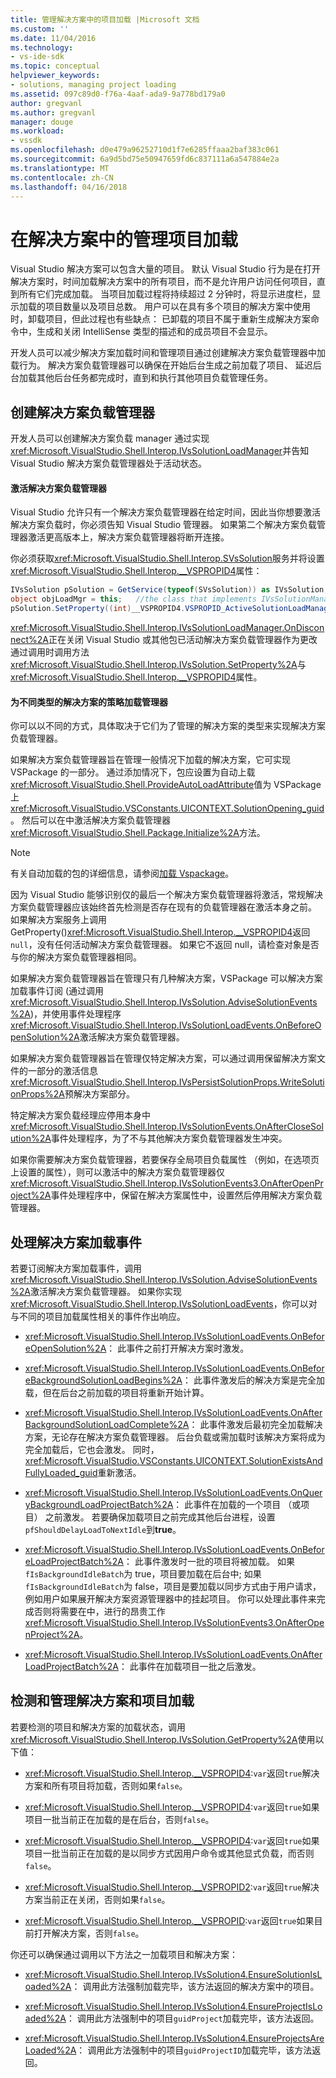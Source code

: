 ```yaml
---
title: 管理解决方案中的项目加载 |Microsoft 文档
ms.custom: ''
ms.date: 11/04/2016
ms.technology:
- vs-ide-sdk
ms.topic: conceptual
helpviewer_keywords:
- solutions, managing project loading
ms.assetid: 097c89d0-f76a-4aaf-ada9-9a778bd179a0
author: gregvanl
ms.author: gregvanl
manager: douge
ms.workload:
- vssdk
ms.openlocfilehash: d0e479a96252710d1f7e6285ffaaa2baf383c061
ms.sourcegitcommit: 6a9d5bd75e50947659fd6c837111a6a547884e2a
ms.translationtype: MT
ms.contentlocale: zh-CN
ms.lasthandoff: 04/16/2018
---
```

# <a name="managing-project-loading-in-a-solution"></a>在解决方案中的管理项目加载
Visual Studio 解决方案可以包含大量的项目。 默认 Visual Studio 行为是在打开解决方案时，时间加载解决方案中的所有项目，而不是允许用户访问任何项目，直到所有它们完成加载。 当项目加载过程将持续超过 2 分钟时，将显示进度栏，显示加载的项目数量以及项目总数。 用户可以在具有多个项目的解决方案中使用时，卸载项目，但此过程也有些缺点： 已卸载的项目不属于重新生成解决方案命令中，生成和关闭 IntelliSense 类型的描述和的成员项目不会显示。  
  
 开发人员可以减少解决方案加载时间和管理项目通过创建解决方案负载管理器中加载行为。 解决方案负载管理器可以确保在开始后台生成之前加载了项目、 延迟后台加载其他后台任务都完成时，直到和执行其他项目负载管理任务。  
  
## <a name="creating-a-solution-load-manager"></a>创建解决方案负载管理器  
 开发人员可以创建解决方案负载 manager 通过实现<xref:Microsoft.VisualStudio.Shell.Interop.IVsSolutionLoadManager>并告知 Visual Studio 解决方案负载管理器处于活动状态。  
  
#### <a name="activating-a-solution-load-manager"></a>激活解决方案负载管理器  
 Visual Studio 允许只有一个解决方案负载管理器在给定时间，因此当你想要激活解决方案负载时，你必须告知 Visual Studio 管理器。 如果第二个解决方案负载管理器激活更高版本上，解决方案负载管理器将断开连接。  
  
 你必须获取<xref:Microsoft.VisualStudio.Shell.Interop.SVsSolution>服务并将设置<xref:Microsoft.VisualStudio.Shell.Interop.__VSPROPID4>属性：  
  
```csharp  
IVsSolution pSolution = GetService(typeof(SVsSolution)) as IVsSolution;  
object objLoadMgr = this;   //the class that implements IVsSolutionManager  
pSolution.SetProperty((int)__VSPROPID4.VSPROPID_ActiveSolutionLoadManager, objLoadMgr);  
```  
  
 <xref:Microsoft.VisualStudio.Shell.Interop.IVsSolutionLoadManager.OnDisconnect%2A>正在关闭 Visual Studio 或其他包已活动解决方案负载管理器作为更改通过调用时调用方法<xref:Microsoft.VisualStudio.Shell.Interop.IVsSolution.SetProperty%2A>与<xref:Microsoft.VisualStudio.Shell.Interop.__VSPROPID4>属性。  
  
#### <a name="strategies-for-different-kinds-of-solution-load-manager"></a>为不同类型的解决方案的策略加载管理器  
 你可以以不同的方式，具体取决于它们为了管理的解决方案的类型来实现解决方案负载管理器。  
  
 如果解决方案负载管理器旨在管理一般情况下加载的解决方案，它可实现 VSPackage 的一部分。 通过添加情况下，包应设置为自动上载<xref:Microsoft.VisualStudio.Shell.ProvideAutoLoadAttribute>值为 VSPackage 上<xref:Microsoft.VisualStudio.VSConstants.UICONTEXT.SolutionOpening_guid>。 然后可以在中激活解决方案负载管理器<xref:Microsoft.VisualStudio.Shell.Package.Initialize%2A>方法。  
  
> [!NOTE]
>  有关自动加载的包的详细信息，请参阅[加载 Vspackage](../extensibility/loading-vspackages.md)。  
  
 因为 Visual Studio 能够识别仅的最后一个解决方案负载管理器将激活，常规解决方案负载管理器应该始终首先检测是否存在现有的负载管理器在激活本身之前。 如果解决方案服务上调用 GetProperty()<xref:Microsoft.VisualStudio.Shell.Interop.__VSPROPID4>返回`null`，没有任何活动解决方案负载管理器。 如果它不返回 null，请检查对象是否与你的解决方案负载管理器相同。  
  
 如果解决方案负载管理器旨在管理只有几种解决方案，VSPackage 可以解决方案加载事件订阅 (通过调用<xref:Microsoft.VisualStudio.Shell.Interop.IVsSolution.AdviseSolutionEvents%2A>)，并使用事件处理程序<xref:Microsoft.VisualStudio.Shell.Interop.IVsSolutionLoadEvents.OnBeforeOpenSolution%2A>激活解决方案负载管理器。  
  
 如果解决方案负载管理器旨在管理仅特定解决方案，可以通过调用保留解决方案文件的一部分的激活信息<xref:Microsoft.VisualStudio.Shell.Interop.IVsPersistSolutionProps.WriteSolutionProps%2A>预解决方案部分。  
  
 特定解决方案负载经理应停用本身中<xref:Microsoft.VisualStudio.Shell.Interop.IVsSolutionEvents.OnAfterCloseSolution%2A>事件处理程序，为了不与其他解决方案负载管理器发生冲突。  
  
 如果你需要解决方案负载管理器，若要保存全局项目负载属性 （例如，在选项页上设置的属性），则可以激活中的解决方案负载管理器仅<xref:Microsoft.VisualStudio.Shell.Interop.IVsSolutionEvents3.OnAfterOpenProject%2A>事件处理程序中，保留在解决方案属性中，设置然后停用解决方案负载管理器。  
  
## <a name="handling-solution-load-events"></a>处理解决方案加载事件  
 若要订阅解决方案加载事件，调用<xref:Microsoft.VisualStudio.Shell.Interop.IVsSolution.AdviseSolutionEvents%2A>激活解决方案负载管理器。 如果你实现<xref:Microsoft.VisualStudio.Shell.Interop.IVsSolutionLoadEvents>，你可以对与不同的项目加载属性相关的事件作出响应。  
  
-   <xref:Microsoft.VisualStudio.Shell.Interop.IVsSolutionLoadEvents.OnBeforeOpenSolution%2A>： 此事件之前打开解决方案时激发。
  
-   <xref:Microsoft.VisualStudio.Shell.Interop.IVsSolutionLoadEvents.OnBeforeBackgroundSolutionLoadBegins%2A>： 此事件激发后的解决方案是完全加载，但在后台之前加载的项目将重新开始计算。
  
-   <xref:Microsoft.VisualStudio.Shell.Interop.IVsSolutionLoadEvents.OnAfterBackgroundSolutionLoadComplete%2A>： 此事件激发后最初完全加载解决方案，无论存在解决方案负载管理器。 后台负载或需加载时该解决方案将成为完全加载后，它也会激发。 同时，<xref:Microsoft.VisualStudio.VSConstants.UICONTEXT.SolutionExistsAndFullyLoaded_guid>重新激活。  
  
-   <xref:Microsoft.VisualStudio.Shell.Interop.IVsSolutionLoadEvents.OnQueryBackgroundLoadProjectBatch%2A>： 此事件在加载的一个项目 （或项目） 之前激发。 若要确保加载项目之前完成其他后台进程，设置`pfShouldDelayLoadToNextIdle`到**true**。  
  
-   <xref:Microsoft.VisualStudio.Shell.Interop.IVsSolutionLoadEvents.OnBeforeLoadProjectBatch%2A>： 此事件激发时一批的项目将被加载。 如果`fIsBackgroundIdleBatch`为 true，项目要加载在后台中; 如果`fIsBackgroundIdleBatch`为 false，项目是要加载以同步方式由于用户请求，例如用户如果展开解决方案资源管理器中的挂起项目。 你可以处理此事件来完成否则将需要在中，进行的昂贵工作<xref:Microsoft.VisualStudio.Shell.Interop.IVsSolutionEvents3.OnAfterOpenProject%2A>。  
  
-   <xref:Microsoft.VisualStudio.Shell.Interop.IVsSolutionLoadEvents.OnAfterLoadProjectBatch%2A>： 此事件在加载项目一批之后激发。  
  
## <a name="detecting-and-managing-solution-and-project-loading"></a>检测和管理解决方案和项目加载  
 若要检测的项目和解决方案的加载状态，调用<xref:Microsoft.VisualStudio.Shell.Interop.IVsSolution.GetProperty%2A>使用以下值：  
  
-   <xref:Microsoft.VisualStudio.Shell.Interop.__VSPROPID4>:`var`返回`true`解决方案和所有项目将加载，否则如果`false`。  
  
-   <xref:Microsoft.VisualStudio.Shell.Interop.__VSPROPID4>:`var`返回`true`如果项目一批当前正在加载的是在后台，否则`false`。  
  
-   <xref:Microsoft.VisualStudio.Shell.Interop.__VSPROPID4>:`var`返回`true`如果项目一批当前正在加载的是以同步方式因用户命令或其他显式负载，而否则`false`。  
  
-   <xref:Microsoft.VisualStudio.Shell.Interop.__VSPROPID2>:`var`返回`true`解决方案当前正在关闭，否则如果`false`。  
  
-   <xref:Microsoft.VisualStudio.Shell.Interop.__VSPROPID>:`var`返回`true`如果目前打开解决方案，否则`false`。  
  
 你还可以确保通过调用以下方法之一加载项目和解决方案：  
  
-   <xref:Microsoft.VisualStudio.Shell.Interop.IVsSolution4.EnsureSolutionIsLoaded%2A>： 调用此方法强制加载完毕，该方法返回的解决方案中的项目。  
  
-   <xref:Microsoft.VisualStudio.Shell.Interop.IVsSolution4.EnsureProjectIsLoaded%2A>： 调用此方法强制中的项目`guidProject`加载完毕，该方法返回。  
  
-   <xref:Microsoft.VisualStudio.Shell.Interop.IVsSolution4.EnsureProjectsAreLoaded%2A>： 调用此方法强制中的项目`guidProjectID`加载完毕，该方法返回。  
